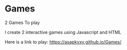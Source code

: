 # Games
2 Games To play

I create 2 interactive games using Javascript and HTML

Here is a link to play: https://asapkyxy.github.io/Games/

